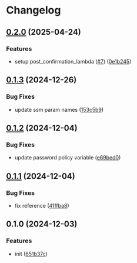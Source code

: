 # Changelog

## [0.2.0](https://github.com/burib/terraform-aws-auth-module/compare/v0.1.3...v0.2.0) (2025-04-24)


### Features

* setup post_confirmation_lambda ([#7](https://github.com/burib/terraform-aws-auth-module/issues/7)) ([0e1b245](https://github.com/burib/terraform-aws-auth-module/commit/0e1b245f9075b387f0b97534bdbe2f92f47511ac))

## [0.1.3](https://github.com/burib/terraform-aws-auth-module/compare/v0.1.2...v0.1.3) (2024-12-26)


### Bug Fixes

* update ssm param names ([153c5b9](https://github.com/burib/terraform-aws-auth-module/commit/153c5b93e51dc2b6e573c67fd40db09be8fc814f))

## [0.1.2](https://github.com/burib/terraform-aws-auth-module/compare/v0.1.1...v0.1.2) (2024-12-04)


### Bug Fixes

* update password policy variable ([e69bed0](https://github.com/burib/terraform-aws-auth-module/commit/e69bed09558752a9a869e136cc58a5274adb4ebc))

## [0.1.1](https://github.com/burib/terraform-aws-auth-module/compare/v0.1.0...v0.1.1) (2024-12-04)


### Bug Fixes

* fix reference ([41ffba8](https://github.com/burib/terraform-aws-auth-module/commit/41ffba8fb033af3b5e8cfea895ceb337c4c20946))

## 0.1.0 (2024-12-03)


### Features

* init ([651b37c](https://github.com/burib/terraform-aws-auth-module/commit/651b37c3ff010313596b3672e1befa27f144281b))
